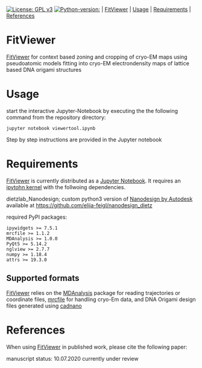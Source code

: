 [![License: GPL v3](https://img.shields.io/badge/License-GPL%20v3-blue.svg)](https://www.gnu.org/licenses/gpl-3.0) [![Python-version:](https://img.shields.io/badge/python-v3.7-green)]() | [FitViewer](#fitviewer) | [Usage](#usage) | [Requirements](#requirements) | [References](#references) 

# FitViewer
[FitViewer](https://github.com/elija-feigl/FitViewer) for context based zoning and cropping of cryo-EM maps using pseudoatomic models fitting into cryo-EM electrondensity maps of lattice based DNA origami structures

# Usage
start the interactive Jupyter-Notebook by executing the the following command from the repository directory:
```
jupyter notebook viewertool.ipynb
```
Step by step instructions are provided in the Jupyter notebook 

# Requirements
[FitViewer](https://github.com/elija-feigl/FitViewer) is currently distributed as a [Jupyter Notebook](https://jupyter.org/documentation). It requires an [ipytohn kernel](https://ipython.readthedocs.io/en/stable/install/kernel_install.html) with the follwoing dependencies.

dietzlab_Nanodesign;
custom python3 version of [Nanodesign by Autodesk](https://github.com/Autodesk/nanodesign)
available at https://github.com/elija-feigl/nanodesign_dietz

required PyPI packages:
```
ipywidgets >= 7.5.1
mrcfile >= 1.1.2
MDAnalysis >= 1.0.0
PyQt5 >= 5.14.2
nglview >= 2.7.7
numpy >= 1.18.4
attrs >= 19.3.0
```

## Supported formats
[FitViewer](https://github.com/elija-feigl/FitViewer) relies on the [MDAnalysis](http://www.mdanalysis.org/) package for reading trajectories or coordinate files,
[mrcfile](https://github.com/ccpem/mrcfile) for handling cryo-Em data, and DNA Origami design files generated using [cadnano](https://cadnano.org)

# References
When using [FitViewer](https://github.com/elija-feigl/FitViewer) in published work, please cite the following paper:

manuscript status:  10.07.2020 currently under review


